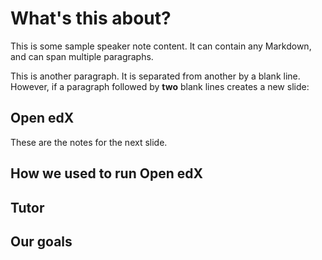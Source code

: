 # What's this about?

<!-- Note -->
This is some sample speaker note content. It can contain any Markdown, and
can span multiple paragraphs.

This is another paragraph. It is separated from another by a blank line.
However, if a paragraph followed by **two** blank lines creates a new slide:


## Open edX

<!-- Note -->
These are the notes for the next slide.


## How we used to run Open edX


## Tutor


## Our goals
